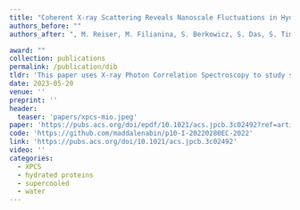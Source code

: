 ```yaml
---
title: "Coherent X-ray Scattering Reveals Nanoscale Fluctuations in Hydrated Proteins"
authors_before: ""
authors_after: ", M. Reiser, M. Filianina, S. Berkowicz, S. Das, S. Timmermann, W. Roseker, R. Bauer, J. Öström, A. Karina, K. Amann-Winkel, M. Ladd-Parada, F. Westermeier, M. Sprung, J. Möller, F. Lehmkühler, C. Gutt, F. Perakis"

award: ""
collection: publications
permalink: /publication/dib
tldr: 'This paper uses X-ray Photon Correlation Spectroscopy to study stress–relaxation in hydrated lysozyme proteins at deeply supercooled temperatures, revealing a transition from a jammed to an viscoelastic regime linked to enhanced fluctuations and hydration water dynamics.'
date: 2023-05-20
venue: ''
preprint: ''
header: 
  teaser: 'papers/xpcs-mio.jpeg'
paper: 'https://pubs.acs.org/doi/epdf/10.1021/acs.jpcb.3c02492?ref=article_openPDF'
code: 'https://github.com/maddalenabin/p10-I-20220280EC-2022' 
link: 'https://pubs.acs.org/doi/10.1021/acs.jpcb.3c02492'
video: ''
categories:
  - XPCS
  - hydrated proteins
  - supercooled
  - water
---
```

